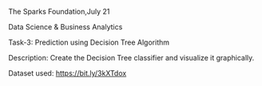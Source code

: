 The Sparks Foundation,July 21

Data Science & Business Analytics

Task-3: Prediction using Decision Tree Algorithm

Description: Create the Decision Tree classifier and visualize it graphically.

Dataset used: https://bit.ly/3kXTdox


